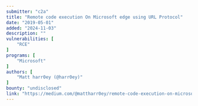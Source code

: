 ```yaml
---
submitter: "c2a"
title: "Remote code execution On Microsoft edge using URL Protocol"
date: "2019-05-01"
added: "2024-11-03"
description: ""
vulnerabilities: [
    "RCE"
]
programs: [
    "Microsoft"
]
authors: [
    "Matt harr0ey (@harr0ey)"
]
bounty: "undisclosed"
link: "https://medium.com/@mattharr0ey/remote-code-execution-on-microsoft-edge-url-protocol-a67d0f96b32d"
---
```




